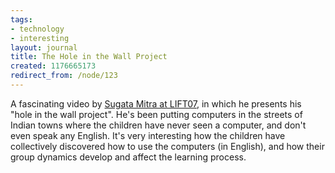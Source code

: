 ```yaml
---
tags:
- technology
- interesting
layout: journal
title: The Hole in the Wall Project
created: 1176665173
redirect_from: /node/123
---
```

A fascinating video by <a href="http://www.ballpark.ch/blog/index.php?id=833">Sugata Mitra at LIFT07</a>, in which he presents his "hole in the wall project". He's been putting computers in the streets of Indian towns where the children have never seen a computer, and don't even speak any English. It's very interesting how the children have collectively discovered how to use the computers (in English), and how their group dynamics develop and affect the learning process.
